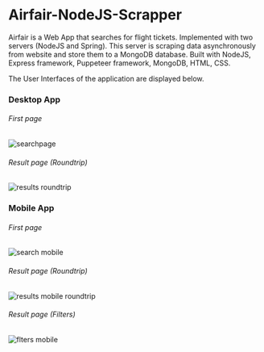 # Airfair-NodeJS-Scrapper
Airfair is a Web App that searches for flight tickets. Implemented with two servers (NodeJS and Spring). This server is scraping data asynchronously from website and store them to a MongoDB database. Built with NodeJS, Express framework, Puppeteer framework, MongoDB, HTML, CSS.

The User Interfaces of the application are displayed below.


### Desktop App

###### First page
![searchpage](https://user-images.githubusercontent.com/30151515/45628522-f1407d00-ba9c-11e8-8edf-53cbcd563520.png)


###### Result page (Roundtrip)
![results roundtrip](https://user-images.githubusercontent.com/30151515/45628563-01585c80-ba9d-11e8-9ca3-2760b7c59613.png)


### Mobile App

###### First page                                                                                                 
![search mobile](https://user-images.githubusercontent.com/30151515/45628462-d0782780-ba9c-11e8-8ff7-0795e86ad7a2.png)


###### Result page (Roundtrip)                                                                              
![results mobile roundtrip](https://user-images.githubusercontent.com/30151515/45628556-ff8e9900-ba9c-11e8-8ebc-56dd6691538b.png)


###### Result page (Filters)                                                                   
![flters mobile](https://user-images.githubusercontent.com/30151515/45628597-103f0f00-ba9d-11e8-8ded-cb56c66f1094.png)
